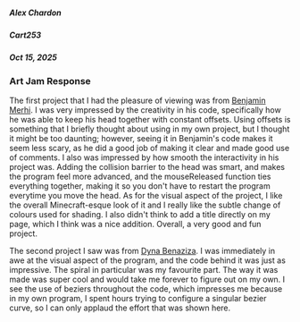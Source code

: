 ##### Alex Chardon

##### Cart253

##### Oct 15, 2025

### Art Jam Response

The first project that I had the pleasure of viewing was from [Benjamin Merhi](https://g3thsemane.github.io/CART253/topics/Self-Portrait/). I was very impressed by the creativity in his code, specifically how he was able to keep his head together with constant offsets. Using offsets is something that I briefly thought about using in my own project, but I thought it might be too daunting; however, seeing it in Benjamin's code makes it seem less scary, as he did a good job of making it clear and made good use of comments. I also was impressed by how smooth the interactivity in his project was. Adding the collision barrier to the head was smart, and makes the program feel more advanced, and the mouseReleased function ties everything together, making it so you don't have to restart the program everytime you move the head. As for the visual aspect of the project, I like the overall Minecraft-esque look of it and I really like the subtle change of colours used for shading. I also didn't think to add a title directly on my page, which I think was a nice addition. Overall, a very good and fun project.

The second project I saw was from [Dyna Benaziza](https://dynabenaziza-beep.github.io/cart-253-/art-jam/). I was immediately in awe at the visual aspect of the program, and the code behind it was just as impressive. The spiral in particular was my favourite part. The way it was made was super cool and would take me forever to figure out on my own. I see the use of beziers throughout the code, which impresses me because in my own program, I spent hours trying to configure a singular bezier curve, so I can only applaud the effort that was shown here.